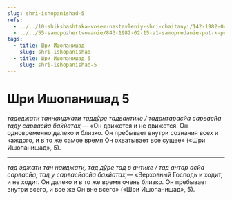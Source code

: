 ```yaml
---
slug: shri-ishopanishad-5
refs:
  - ../../10-shikshashtaka-vosem-nastavleniy-shri-chaitanyi/142-1982-04-28-a-b-kommentarii-k-pyatomu-shestomu-sedmomu-i-vosmomu-stiham-shikshashtaki.md
  - ../../55-samopozhertvovanie/843-1982-02-15-a1-samopredanie-put-k-probuzhdeniyu-istinnogo-ya.md
tags:
  - title: Шри Ишопанишад
    slug: shri-ishopanishad
  - title: Шри Ишопанишад 5
    slug: shri-ishopanishad-5
---
```


# Шри Ишопанишад 5

*тадеджати таннаиджати таддӯре тадвантике / тадантарасйа сарвасйа таду сарвасйа ба̄хйатах̣* — «Он движется и не движется. Он одновременно далеко и близко. Он пребывает внутри сознания всех и каждого, и в то же самое время Он охватывает все сущее» («Шри Ишопанишад», 5).

---

*тад эджати тан наиджати, тад дӯре тад в антике / тад антар асйа сарвасйа, тад у сарвасйасйа бахйатах̣* — «Верховный Господь и ходит, и не ходит. Он далеко и в то же время очень близко. Он пребывает внутри всего, и все же Он вне всего» («Шри Ишопанишад», 5).
